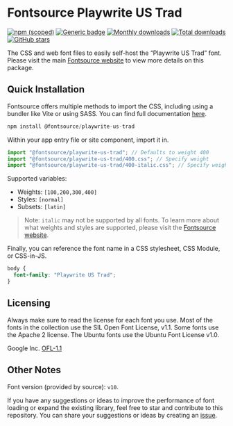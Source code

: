 # Fontsource Playwrite US Trad

[![npm (scoped)](https://img.shields.io/npm/v/@fontsource/playwrite-us-trad?color=brightgreen)](https://www.npmjs.com/package/@fontsource/playwrite-us-trad) [![Generic badge](https://img.shields.io/badge/fontsource-passing-brightgreen)](https://github.com/fontsource/fontsource) [![Monthly downloads](https://badgen.net/npm/dm/@fontsource/playwrite-us-trad)](https://github.com/fontsource/fontsource) [![Total downloads](https://badgen.net/npm/dt/@fontsource/playwrite-us-trad)](https://github.com/fontsource/fontsource) [![GitHub stars](https://img.shields.io/github/stars/fontsource/fontsource.svg?style=social&label=Star)](https://github.com/fontsource/fontsource/stargazers)

The CSS and web font files to easily self-host the “Playwrite US Trad” font. Please visit the main [Fontsource website](https://fontsource.org/fonts/playwrite-us-trad) to view more details on this package.

## Quick Installation

Fontsource offers multiple methods to import the CSS, including using a bundler like Vite or using SASS. You can find full documentation [here](https://fontsource.org/docs/getting-started/introduction).

```javascript
npm install @fontsource/playwrite-us-trad
```

Within your app entry file or site component, import it in.

```javascript
import "@fontsource/playwrite-us-trad"; // Defaults to weight 400
import "@fontsource/playwrite-us-trad/400.css"; // Specify weight
import "@fontsource/playwrite-us-trad/400-italic.css"; // Specify weight and style
```

Supported variables:
- Weights: `[100,200,300,400]`
- Styles: `[normal]`
- Subsets: `[latin]`

> Note: `italic` may not be supported by all fonts. To learn more about what weights and styles are supported, please visit the [Fontsource website](https://fontsource.org/fonts/playwrite-us-trad).

Finally, you can reference the font name in a CSS stylesheet, CSS Module, or CSS-in-JS.

```css
body {
  font-family: "Playwrite US Trad";
}
```

## Licensing
Always make sure to read the license for each font you use. Most of the fonts in the collection use the SIL Open Font License, v1.1. Some fonts use the Apache 2 license. The Ubuntu fonts use the Ubuntu Font License v1.0.

Google Inc.
[OFL-1.1](http://scripts.sil.org/OFL)

## Other Notes
Font version (provided by source): `v10`.

If you have any suggestions or ideas to improve the performance of font loading or expand the existing library, feel free to star and contribute to this repository. You can share your suggestions or ideas by creating an [issue](https://github.com/fontsource/fontsource/issues).
